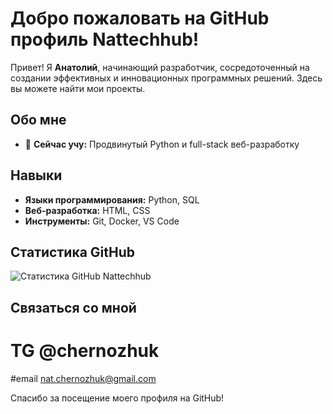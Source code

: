# Добро пожаловать на GitHub профиль Nattechhub!

Привет! Я **Анатолий**, начинающий разработчик, сосредоточенный на создании эффективных и инновационных программных решений. Здесь вы можете найти мои проекты.

## Обо мне

- 🌱 **Сейчас учу:** Продвинутый Python и full-stack веб-разработку


## Навыки

- **Языки программирования:** Python, SQL
- **Веб-разработка:** HTML, CSS
- **Инструменты:** Git, Docker, VS Code


## Статистика GitHub

![Статистика GitHub Nattechhub](https://github-readme-stats.vercel.app/api?username=Nattechhub&show_icons=true&theme=radical)

## Связаться со мной
# TG @chernozhuk
#email nat.chernozhuk@gmail.com

Спасибо за посещение моего профиля на GitHub!

